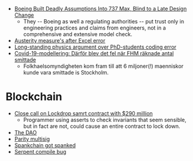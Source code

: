 * [Boeing Built Deadly Assumptions Into 737 Max, Blind to a Late Design Change](https://www.nytimes.com/2019/06/01/business/boeing-737-max-crash.html)
  * They -- Boeing as well a regulating authorities -- put trust only in engineering practices and claims from engineers, not in a comprehensive and extensive model check.
* [Austerity measure's after Excel error](https://www.bloomberg.com/news/articles/2013-04-18/faq-reinhart-rogoff-and-the-excel-error-that-changed-history)
* [Long-standing physics argument over PhD-students coding error](https://physicstoday.scitation.org/do/10.1063/PT.6.1.20180822a/full/)
* [Covid-19-modellering: Därför blev det fel när FHM räknade antal smittade](https://web.archive.org/web/20200423192214/https://www.dn.se/nyheter/darfor-blev-det-fel-nar-fhm-raknade-antal-smittade/)
  * Folkhaelsomyndigheten kom fram till att 6 miljoner(!) maenniskor kunde vara smittade is Stockholm.

Blockchain
============
* [Close call on Lockdrop samrt contract with $290 million](https://medium.com/@nmcl/gridlock-a-smart-contract-bug-73b8310608a9)
  * Programmer using asserts to check invariants that seem sensible, but in fact are not, could cause an entire contract to lock down.
* [The DAO](http://hackingdistributed.com/2016/06/18/analysis-of-the-dao-exploit/)
* [Parity multisig](http://hackingdistributed.com/2017/07/22/deep-dive-parity-bug/)
* [Spankchain got spanked](https://medium.com/spankchain/we-got-spanked-what-we-know-so-far-d5ed3a0f38fe)
* [Serpent compile bug](https://medium.com/@AugurProject/serpent-compiler-vulnerability-rep-solidity-migration-5d91e4ae90dd)

